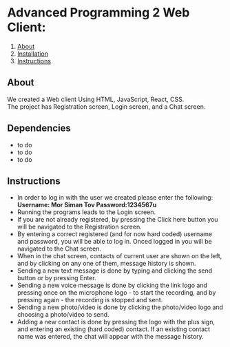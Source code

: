 # Advanced Programming 2 Web Client: 


1. [About](#About)
2. [Installation](#Installation)
3. [Instructions](#Instructions)

## About
We created a Web client Using HTML, JavaScript, React, CSS.\
The project has Registration screen, Login screen, and a Chat screen.


## Dependencies
* to do
* to do
* to do 


## Instructions
* In order to log in with the user we created please enter the following:\
**Username: Mor Siman Tov Password:1234567u**
* Running the programs leads to the Login screen.
* If you are not already registered, by pressing the Click here button you will be navigated to the Registration screen.
* By entering a correct registered (and for now hard coded) username and password, you will be able to log in. Onced logged in you will be navigated to the Chat screen.
* When in the chat screen, contacts of current user are shown on the left, and by clicking on any one of them, message history is shown.
* Sending a new text message is done by typing and clicking the send button or by pressing Enter.
* Sending a new voice message is done by clicking the link logo and pressing once on the microphone logo - to start the recording, and by pressing again - the recording is stopped and sent.
* Sending a new photo/video is done by clicking the photo/video logo and choosing a photo/video to send.
* Adding a new contact is done by pressing the logo with the plus sign, and entering an existing (hard coded) contact. If an existing contact name was entered, the chat will appear with the message history.

